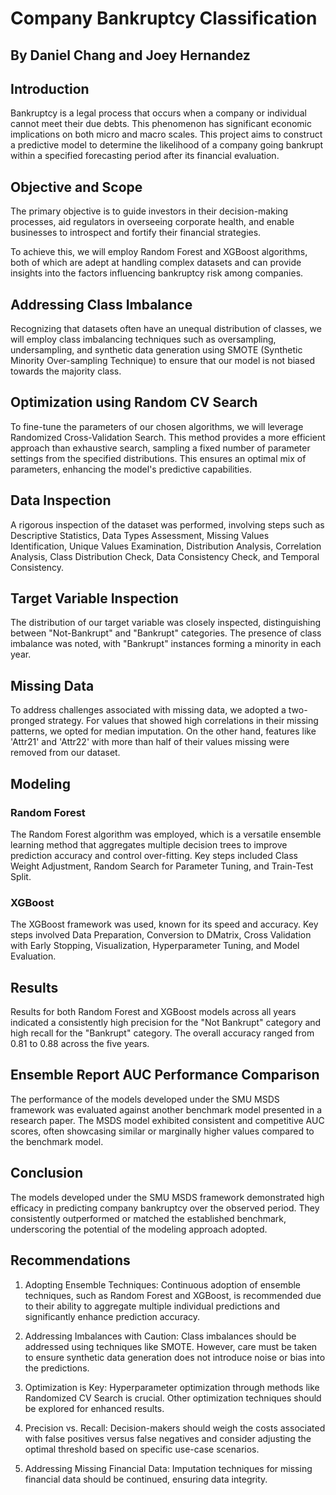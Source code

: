 # Company Bankruptcy Classification
## By Daniel Chang and Joey Hernandez

## Introduction

Bankruptcy is a legal process that occurs when a company or individual cannot meet their due debts. This phenomenon has significant economic implications on both micro and macro scales. This project aims to construct a predictive model to determine the likelihood of a company going bankrupt within a specified forecasting period after its financial evaluation. 

## Objective and Scope

The primary objective is to guide investors in their decision-making processes, aid regulators in overseeing corporate health, and enable businesses to introspect and fortify their financial strategies.

To achieve this, we will employ Random Forest and XGBoost algorithms, both of which are adept at handling complex datasets and can provide insights into the factors influencing bankruptcy risk among companies.

## Addressing Class Imbalance

Recognizing that datasets often have an unequal distribution of classes, we will employ class imbalancing techniques such as oversampling, undersampling, and synthetic data generation using SMOTE (Synthetic Minority Over-sampling Technique) to ensure that our model is not biased towards the majority class.

## Optimization using Random CV Search

To fine-tune the parameters of our chosen algorithms, we will leverage Randomized Cross-Validation Search. This method provides a more efficient approach than exhaustive search, sampling a fixed number of parameter settings from the specified distributions. This ensures an optimal mix of parameters, enhancing the model's predictive capabilities.

## Data Inspection

A rigorous inspection of the dataset was performed, involving steps such as Descriptive Statistics, Data Types Assessment, Missing Values Identification, Unique Values Examination, Distribution Analysis, Correlation Analysis, Class Distribution Check, Data Consistency Check, and Temporal Consistency.

## Target Variable Inspection

The distribution of our target variable was closely inspected, distinguishing between "Not-Bankrupt" and "Bankrupt" categories. The presence of class imbalance was noted, with "Bankrupt" instances forming a minority in each year.

## Missing Data

To address challenges associated with missing data, we adopted a two-pronged strategy. For values that showed high correlations in their missing patterns, we opted for median imputation. On the other hand, features like 'Attr21' and 'Attr22' with more than half of their values missing were removed from our dataset.

## Modeling

### Random Forest

The Random Forest algorithm was employed, which is a versatile ensemble learning method that aggregates multiple decision trees to improve prediction accuracy and control over-fitting. Key steps included Class Weight Adjustment, Random Search for Parameter Tuning, and Train-Test Split.

### XGBoost

The XGBoost framework was used, known for its speed and accuracy. Key steps involved Data Preparation, Conversion to DMatrix, Cross Validation with Early Stopping, Visualization, Hyperparameter Tuning, and Model Evaluation.

## Results

Results for both Random Forest and XGBoost models across all years indicated a consistently high precision for the "Not Bankrupt" category and high recall for the "Bankrupt" category. The overall accuracy ranged from 0.81 to 0.88 across the five years.

## Ensemble Report AUC Performance Comparison

The performance of the models developed under the SMU MSDS framework was evaluated against another benchmark model presented in a research paper. The MSDS model exhibited consistent and competitive AUC scores, often showcasing similar or marginally higher values compared to the benchmark model.

## Conclusion

The models developed under the SMU MSDS framework demonstrated high efficacy in predicting company bankruptcy over the observed period. They consistently outperformed or matched the established benchmark, underscoring the potential of the modeling approach adopted.

## Recommendations

1. Adopting Ensemble Techniques: Continuous adoption of ensemble techniques, such as Random Forest and XGBoost, is recommended due to their ability to aggregate multiple individual predictions and significantly enhance prediction accuracy.

2. Addressing Imbalances with Caution: Class imbalances should be addressed using techniques like SMOTE. However, care must be taken to ensure synthetic data generation does not introduce noise or bias into the predictions.

3. Optimization is Key: Hyperparameter optimization through methods like Randomized CV Search is crucial. Other optimization techniques should be explored for enhanced results.

4. Precision vs. Recall: Decision-makers should weigh the costs associated with false positives versus false negatives and consider adjusting the optimal threshold based on specific use-case scenarios.

5. Addressing Missing Financial Data: Imputation techniques for missing financial data should be continued, ensuring data integrity.